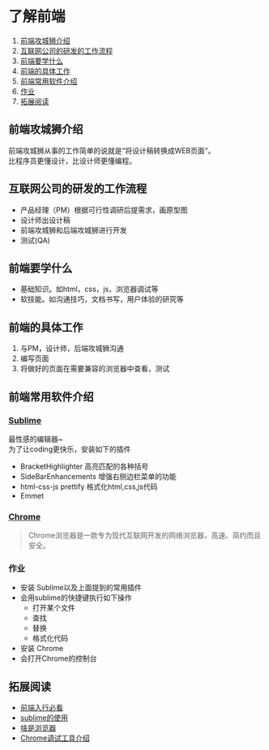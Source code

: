 # 了解前端
1. [前端攻城狮介绍](#intro)
1. [互联网公司的研发的工作流程](#workflow)
1. [前端要学什么](#learn)
1. [前端的具体工作](#work)
1. [前端常用软件介绍](#softwork)
1. [作业](#homework)
1. [拓展阅读](#reading)

## <a name='intro'>前端攻城狮介绍</a>
前端攻城狮从事的工作简单的说就是“将设计稿转换成WEB页面”。    
比程序员更懂设计，比设计师更懂编程。

## <a name='workflow'>互联网公司的研发的工作流程</a>
* 产品经理（PM）根据可行性调研后提需求，画原型图
* 设计师出设计稿
* 前端攻城狮和后端攻城狮进行开发
* 测试(QA)

## <a name='learn'>前端要学什么</a>
* 基础知识。如html，css，js，浏览器调试等
* 软技能。如沟通技巧，文档书写，用户体验的研究等

## <a name='work'>前端的具体工作</a>
1. 与PM，设计师，后端攻城狮沟通
1. 编写页面
1. 将做好的页面在需要兼容的浏览器中查看，测试

## <a name='softwork'>前端常用软件介绍</a>
### [Sublime](http://www.sublimetext.com/)
最性感的编辑器~    
为了让coding更快乐，安装如下的插件    
*  BracketHighlighter 高亮匹配的各种括号
*  SideBarEnhancements 增强右侧边栏菜单的功能
*  html-css-js prettify 格式化html,css,js代码
*  Emmet

### [Chrome](http://www.google.cn/intl/zh-CN/chrome/?)
> Chrome浏览器是一款专为现代互联网开发的网络浏览器，高速、简约而且安全。

### <a name='homework'>作业</a>
* 安装 Sublime以及上面提到的常用插件
* 会用sublime的快捷键执行如下操作
    * 打开某个文件
    * 查找
    * 替换
    * 格式化代码
* 安装 Chrome
* 会打开Chrome的控制台

## <a name='reading'>拓展阅读</a>
* [前端入行必看](http://www.hunger-train.com/faq.html)
* [sublime的使用](https://github.com/iamjoel/be-grace-front-end-developer/blob/master/learn/software-use/sublime.md)
* [啥是浏览器](http://whatbrowser.org/#top)
* [Chrome调试工具介绍](http://www.cnblogs.com/wukenaihe/archive/2013/01/27/javascript%E8%B0%83%E8%AF%95.html)
